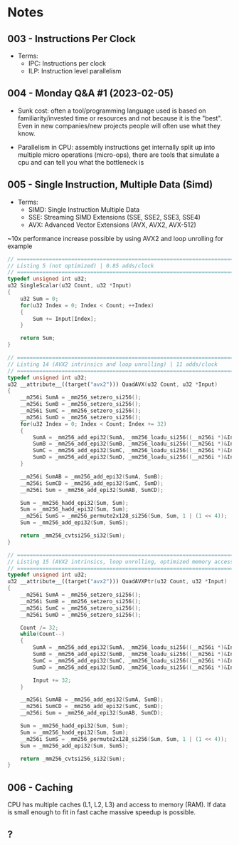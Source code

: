 # Notes

## 003 - Instructions Per Clock

- Terms:
  - IPC: Instructions per clock
  - ILP: Instruction level parallelism

## 004 - Monday Q&A #1 (2023-02-05)

- Sunk cost: often a tool/programming language used is based on familiarity/invested time or resources and not because it is the "best". Even in new companies/new projects people will often use what they know.

- Parallelism in CPU: assembly instructions get internally split up into multiple micro operations (micro-ops), there are tools that simulate a cpu and can tell you what the bottleneck is

## 005 - Single Instruction, Multiple Data (Simd)

- Terms:
  - SIMD: Single Instruction Multiple Data
  - SSE: Streaming SIMD Extensions (SSE, SSE2, SSE3, SSE4)
  - AVX: Advanced Vector Extensions (AVX, AVX2, AVX-512)

~10x performance increase possible by using AVX2 and loop unrolling for example

```cpp
// ================================================================================
// Listing 5 (not optimized) | 0.85 adds/clock
// ================================================================================
typedef unsigned int u32;
u32 SingleScalar(u32 Count, u32 *Input)
{
	u32 Sum = 0;
	for(u32 Index = 0; Index < Count; ++Index)
	{
		Sum += Input[Index];
	}

	return Sum;
}

// ================================================================================
// Listing 14 (AVX2 intrinsics and loop unrolling) | 11 adds/clock
// ================================================================================
typedef unsigned int u32;
u32 __attribute__((target("avx2"))) QuadAVX(u32 Count, u32 *Input)
{
	__m256i SumA = _mm256_setzero_si256();
	__m256i SumB = _mm256_setzero_si256();
	__m256i SumC = _mm256_setzero_si256();
	__m256i SumD = _mm256_setzero_si256();
	for(u32 Index = 0; Index < Count; Index += 32)
	{
		SumA = _mm256_add_epi32(SumA, _mm256_loadu_si256((__m256i *)&Input[Index]));
		SumB = _mm256_add_epi32(SumB, _mm256_loadu_si256((__m256i *)&Input[Index + 8]));
		SumC = _mm256_add_epi32(SumC, _mm256_loadu_si256((__m256i *)&Input[Index + 16]));
		SumD = _mm256_add_epi32(SumD, _mm256_loadu_si256((__m256i *)&Input[Index + 24]));
	}

	__m256i SumAB = _mm256_add_epi32(SumA, SumB);
	__m256i SumCD = _mm256_add_epi32(SumC, SumD);
	__m256i Sum = _mm256_add_epi32(SumAB, SumCD);

	Sum = _mm256_hadd_epi32(Sum, Sum);
	Sum = _mm256_hadd_epi32(Sum, Sum);
	__m256i SumS = _mm256_permute2x128_si256(Sum, Sum, 1 | (1 << 4));
	Sum = _mm256_add_epi32(Sum, SumS);

	return _mm256_cvtsi256_si32(Sum);
}

// ================================================================================
// Listing 15 (AVX2 intrinsics, loop unrolling, optimized memory access (no adress calculation)) | 13.4 adds/clock
// ================================================================================
typedef unsigned int u32;
u32 __attribute__((target("avx2"))) QuadAVXPtr(u32 Count, u32 *Input)
{
	__m256i SumA = _mm256_setzero_si256();
	__m256i SumB = _mm256_setzero_si256();
	__m256i SumC = _mm256_setzero_si256();
	__m256i SumD = _mm256_setzero_si256();

	Count /= 32;
	while(Count--)
	{
		SumA = _mm256_add_epi32(SumA, _mm256_loadu_si256((__m256i *)&Input[0]));
		SumB = _mm256_add_epi32(SumB, _mm256_loadu_si256((__m256i *)&Input[8]));
		SumC = _mm256_add_epi32(SumC, _mm256_loadu_si256((__m256i *)&Input[16]));
		SumD = _mm256_add_epi32(SumD, _mm256_loadu_si256((__m256i *)&Input[24]));

		Input += 32;
	}

	__m256i SumAB = _mm256_add_epi32(SumA, SumB);
	__m256i SumCD = _mm256_add_epi32(SumC, SumD);
	__m256i Sum = _mm256_add_epi32(SumAB, SumCD);

	Sum = _mm256_hadd_epi32(Sum, Sum);
	Sum = _mm256_hadd_epi32(Sum, Sum);
	__m256i SumS = _mm256_permute2x128_si256(Sum, Sum, 1 | (1 << 4));
	Sum = _mm256_add_epi32(Sum, SumS);

	return _mm256_cvtsi256_si32(Sum);
}
```

## 006 - Caching

CPU has multiple caches (L1, L2, L3) and access to memory (RAM).
If data is small enough to fit in fast cache massive speedup is possible.

## ?
